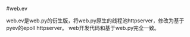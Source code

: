 #web.ev

web.ev是web.py的衍生版，将web.py原生的线程池httpserver，修改为基于pyev的epoll httpserver。
web开发代码和基于web.py完全一致。